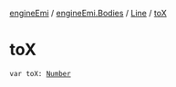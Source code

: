 [engineEmi](../../index.md) / [engineEmi.Bodies](../index.md) / [Line](index.md) / [toX](./to-x.md)

# toX

`var toX: `[`Number`](https://kotlinlang.org/api/latest/jvm/stdlib/kotlin/-number/index.html)